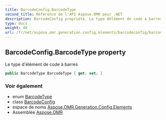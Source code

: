 ```yaml
---
title: BarcodeConfig.BarcodeType
second_title: Référence de l'API Aspose.OMR pour .NET
description: BarcodeConfig propriété. Le type délément de code à barres
type: docs
weight: 40
url: /fr/net/aspose.omr.generation.config.elements/barcodeconfig/barcodetype/
---
```

## BarcodeConfig.BarcodeType property

Le type d'élément de code à barres

```csharp
public BarcodeType BarcodeType { get; set; }
```

### Voir également

* enum [BarcodeType](../../../aspose.omr.generation.config.enums/barcodetype/)
* class [BarcodeConfig](../)
* espace de noms [Aspose.OMR.Generation.Config.Elements](../../barcodeconfig/)
* Assemblée [Aspose.OMR](../../../)


